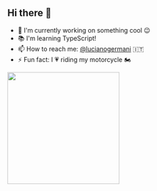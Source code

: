 
## Hi there :wave: 

- :rocket: I'm currently working on something cool :wink: 
- :books: I'm learning TypeScript! 
- 	:mailbox: How to reach me: [@lucianogermani](https://twitter.com/LucianoGermani) :it:
- :zap: Fun fact: I :heartpulse: riding my motorcycle :motorcycle:

<img style="width:18em;" src="https://media4.giphy.com/media/SWoSkN6DxTszqIKEqv/giphy.gif?cid=ecf05e47wozf5rb1sikc3u9sh4b4e8kru7gh59lyzh7i7t7w&rid=giphy.gif&ct=g">




<!---
Germanilu/Germanilu is a ✨ special ✨ repository because its `README.md` (this file) appears on your GitHub profile.
You can click the Preview link to take a look at your changes.
--->
